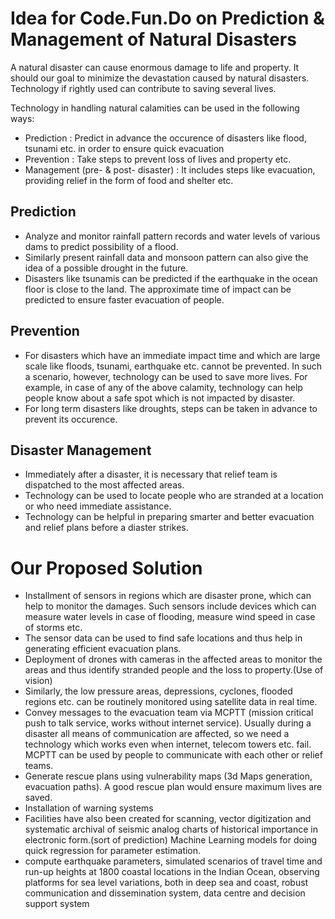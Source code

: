 # Idea for Code.Fun.Do on Prediction & Management of Natural Disasters

A natural disaster can cause enormous damage to life and property. It should our goal to minimize the devastation caused by natural disasters. Technology if rightly used can contribute to saving several lives. 

Technology in handling natural calamities can be used in the following ways:
 - Prediction : Predict in advance the occurence of disasters like flood, tsunami etc. in order to ensure quick evacuation
 - Prevention : Take steps to prevent loss of lives and property etc.
 - Management (pre- & post- disaster) : It includes steps like evacuation, providing relief in the form of food and shelter etc.
 
## Prediction
 - Analyze and monitor rainfall pattern records and water levels of various dams to predict possibility of a flood.
 - Similarly present rainfall data and monsoon pattern can also give the idea of a possible drought in the future.
 - Disasters like tsunamis can be predicted if the earthquake in the ocean floor is close to the land. The approximate time of impact can be predicted to ensure faster evacuation of people.

## Prevention
 - For disasters which have an immediate impact time and which are large scale like floods, tsunami, earthquake etc. cannot be prevented. In such a scenario, however, technology can be used to save more lives. For example, in case of any of the above calamity, technology can help people know about a safe spot which is not impacted by disaster.
 - For long term disasters like droughts, steps can be taken in advance to prevent its occurence.
 
## Disaster Management
 - Immediately after a disaster, it is necessary that relief team is dispatched to the most affected areas. 
 - Technology can be used to locate people who are stranded at a location or who need immediate assistance.
 - Technology can be helpful in preparing smarter and better evacuation and relief plans before a diaster strikes.
 
# Our Proposed Solution 

- Installment of sensors in regions which are disaster prone, which can help to monitor the damages. Such sensors include devices which can measure water levels in case of flooding, measure wind speed in case of storms etc.
- The sensor data can be used to find safe locations and thus help in generating efficient evacuation plans. 
- Deployment of drones with cameras in the affected areas to monitor the areas and thus identify stranded people and the loss to property.(Use of vision)
- Similarly, the low pressure areas, depressions, cyclones, flooded regions etc. can be routinely monitored using satellite data in real time.
- Convey messages to the evacuation team via MCPTT (mission critical push to talk service, works without internet service). Usually during a disaster all means of communication are affected, so we need a technology which works even when internet, telecom towers etc. fail. MCPTT can be used by people to communicate with each other or relief teams.
- Generate rescue plans using vulnerability maps (3d Maps generation, evacuation paths). A good rescue plan would ensure maximum lives are saved.
- Installation of warning systems
- Facilities have also been created for scanning, vector digitization and systematic archival of seismic analog charts of historical importance in electronic form.(sort of prediction) Machine Learning models for doing quick regression for parameter estimation.
- compute earthquake parameters, simulated scenarios of travel time and run-up heights at 1800 coastal locations in the Indian Ocean, observing platforms for sea level variations, both in deep sea and coast, robust communication and dissemination system, data centre and decision support system

